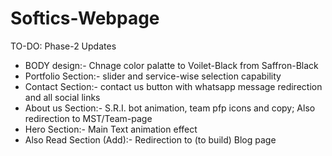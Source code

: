 # Softics-Webpage
TO-DO: Phase-2 Updates
- BODY design:- Chnage color palatte to Voilet-Black from Saffron-Black
- Portfolio Section:- slider and service-wise selection capability
- Contact Section:- contact us button with whatsapp message redirection and all social links
- About us Section:- S.R.I. bot animation, team pfp icons and copy; Also redirection to MST/Team-page
- Hero Section:- Main Text animation effect
- Also Read Section (Add):- Redirection to (to build) Blog page
